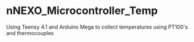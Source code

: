 # nNEXO_Microcontroller_Temp
Using Teensy 4.1 and Arduino Mega to collect temperatures using PT100's and thermocouples
